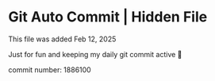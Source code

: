 # Git Auto Commit | Hidden File

This file was added Feb 12, 2025

Just for fun and keeping my daily git commit active 🤪

commit number: 1886100
